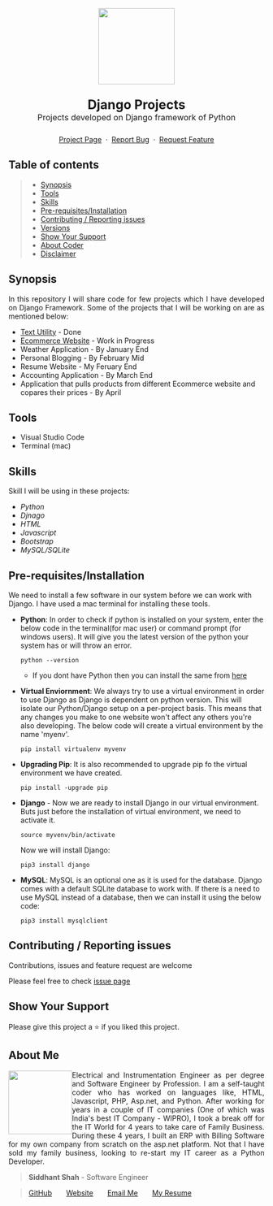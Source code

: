 
<p style="text-align: center;"><img src="https://user-images.githubusercontent.com/59141234/71919259-3fa1ef80-31aa-11ea-9679-4dc9a3f2836b.png" height="150px" />
<p style="font-size:25px; text-align: center;"><b>Django Projects</b><br />
<span style="font-size:16px;">Projects developed on Django framework of Python</span></p>

<p style="text-align: center;">
    <a href="https://github.com/siddhantshah1986/Django-Projects">Project Page</a>&nbsp;&nbsp;·&nbsp;&nbsp;<a href="https://github.com/siddhantshah1986/Django-Projects/issues">Report Bug</a>&nbsp;&nbsp;·&nbsp;&nbsp;<a href="https://github.com/siddhantshah1986/Django-Projects/issues">Request Feature</a>
</p>


## Table of contents

> * [Synopsis](#synopsis)
> * [Tools](#tools)
> * [Skills](#skills)
> * [Pre-requisites/Installation](#Pre-requisites/Installation)
> * [Contributing / Reporting issues](#contributing--reporting-issues) 
> * [Versions](#Versions)
> * [Show Your Support](#Show-Your-Support)
> * [About Coder](#about-me)
> * [Disclaimer](#Disclaimer)


## Synopsis
<p style="text-align: justify">
In this repository I will share code for few projects which I have developed on Django Framework. Some of the projects that I will be working on are as mentioned below:
</p>

- [Text Utility]("https://github.com/siddhantshah1986/Django-Projects/tree/master/Text_Utilities" "") - Done
- [Ecommerce Website]("https://github.com/siddhantshah1986/Django-Projects/tree/master/Ecommerce%20Website" "") - Work in Progress
- Weather Application - By January End
- Personal Blogging - By February Mid
- Resume Website - My Feruary End
- Accounting Application - By March End
- Application that pulls products from different Ecommerce website and copares their prices - By April


## Tools
* Visual Studio Code
* Terminal (mac)


## Skills
Skill I will be using in these projects:
- *Python*
- *Djnago*
- *HTML*
- *Javascript*
- *Bootstrap*
- *MySQL/SQLite*


## Pre-requisites/Installation
We need to install a few software in our system before we can work with Django. I have used a mac terminal for installing these tools.

- **Python**: In order to check if python is installed on your system, enter the below code in the terminal(for mac user) or command prompt (for windows users). It will give you the latest version of the python your system has or will throw an error.

    `python --version`

    - If you dont have Python then you can install the same from [here]("https://www.python.org/downloads/" "")

- **Virtual Enviornment**: We always try to use a virtual environment in order to use Django as Django is dependent on python version. This will isolate our Python/Django setup on a per-project basis. This means that any changes you make to one website won't affect any others you're also developing. The below code will create a virtual environment by the name 'myenv'.

    `pip install virtualenv myvenv`

- **Upgrading Pip**: It is also recommended to upgrade pip fo the virtual environment we have created.
    
    `pip install -upgrade pip`

- **Django** - Now we are ready to install Django in our virtual environment. Buts just before the installation of virtual environment, we need to activate it. 

    `source myvenv/bin/activate`

    Now we will install Django:

    `pip3 install django`

- **MySQL**: MySQL is an optional one as it is used for the database. Django comes with a default SQLite database to work with. If there is a need to use MySQL instead of a database, then we can install it using the below code:

    `pip3 install mysqlclient`


## Contributing / Reporting issues

Contributions, issues and feature request are welcome

Please feel free to check [issue page]("https://github.com/siddhantshah1986/Hackerrank-Solutions/issues" "")

## Show Your Support

Please give this project a :star: if you liked this project.

## About Me

<img style="float: left;" src="https://user-images.githubusercontent.com/59141234/71884248-f330c280-315d-11ea-8070-721f57a476bb.jpg" width="125px">

<p style="text-align: justify">
Electrical and Instrumentation Engineer as per degree and Software Engineer by Profession. I am a self-taught coder who has worked on languages like, HTML, Javascript, PHP, Asp.net, and Python. After working for years in a couple of IT companies (One of which was India's best IT Company - WIPRO), I took a break off for the IT World for 4 years to take care of Family Business. During these 4 years, I built an ERP with Billing Software for my own company from scratch on the asp.net platform. Not that I have sold my family business, looking to re-start my IT career as a Python Developer.
</p>

> **Siddhant Shah** - Software Engineer

>[GitHub]("https://gist.github.com/siddhantshah1986" "Siddhant Git Hub")&emsp;&emsp;[Website]("https://gist.github.com/siddhantshah1986" "Siddhant Website")&emsp;&emsp;[Email Me]("siddhant.shah.1986@gmail.com" "Siddhant Mail")&emsp;&emsp;[My Resume]("siddhant.shah.1986@gmail.com" "Siddhant Resume")
